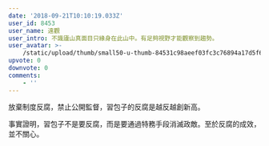 ```yaml
---
date: '2018-09-21T10:10:19.033Z'
user_id: 8453
user_name: 遠觀
user_intro: 不識廬山真面目只緣身在此山中。有足夠視野才能觀察到趨勢。
user_avatar: >-
    /static/upload/thumb/small50-u-thumb-84531c98aeef03fc3c76894a17d5f6ab62f5a0a3a237.png
upvote: 0
downvote: 0
comments:
    - ''
---
```


放棄制度反腐，禁止公開監督，習包子的反腐是越反越創新高。

事實證明，習包子不是要反腐，而是要通過特務手段消滅政敵。至於反腐的成效，並不關心。
